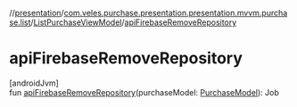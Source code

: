 //[presentation](../../../index.md)/[com.veles.purchase.presentation.presentation.mvvm.purchase.list](../index.md)/[ListPurchaseViewModel](index.md)/[apiFirebaseRemoveRepository](api-firebase-remove-repository.md)

# apiFirebaseRemoveRepository

[androidJvm]\
fun [apiFirebaseRemoveRepository](api-firebase-remove-repository.md)(purchaseModel: [PurchaseModel](../../../../domain/domain/com.veles.purchase.domain.model.purchase/-purchase-model/index.md)): Job
